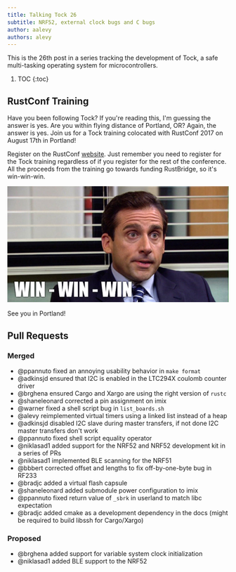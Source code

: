 ```yaml
---
title: Talking Tock 26
subtitle: NRF52, external clock bugs and C bugs
author: aalevy
authors: alevy
---
```


This is the 26th post in a series tracking the development of Tock, a
safe multi-tasking operating system for microcontrollers.

1. TOC
{:toc}

## RustConf Training

Have you been following Tock? If you're reading this, I'm guessing the answer
is yes. Are you within flying distance of Portland, OR? Again, the answer is
yes. Join us for a Tock training colocated with RustConf 2017 on August 17th in
Portland!

Register on the RustConf [website](http://rustconf.com/register.html). Just
remember you need to register for the Tock training regardless of if you
register for the rest of the conference. All the proceeds from the training go towards funding RustBridge, so it's win-win-win.

![](/assets/2017/07/michael-scott-win-win-win.jpg)

See you in Portland!

## Pull Requests

### Merged

  * @ppannuto fixed an annoying usability behavior in `make format`
  * @adkinsjd ensured that I2C is enabled in the LTC294X coulomb counter driver
  * @brghena ensured Cargo and Xargo are using the right version of `rustc`
  * @shaneleonard corrected a pin assignment on imix
  * @warner fixed a shell script bug in `list_boards.sh`
  * @alevy reimplemented virtual timers using a linked list instead of a heap
  * @adkinsjd disabled I2C slave during master transfers, if not done I2C master
    transfers don't work
  * @ppannuto fixed shell script equality operator
  * @niklasad1 added support for the NRF52 and NRF52 development kit in a series
    of PRs
  * @niklasad1 implemented BLE scanning for the NRF51
  * @bbbert corrected offset and lengths to fix off-by-one-byte bug in RF233
  * @bradjc added a virtual flash capsule
  * @shaneleonard added submodule power configuration to imix
  * @ppannuto fixed return value of `_sbrk` in userland to match libc expectation
  * @bradjc added cmake as a development dependency in the docs (might be required
    to build libssh for Cargo/Xargo)

### Proposed

  * @brghena added support for variable system clock initialization
  * @niklasad1 added BLE support to the NRF52
